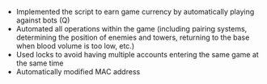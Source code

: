 * Implemented the script to earn game currency by automatically playing against bots (Q)
*	Automated all operations within the game (including pairing systems, determining the position of enemies and towers, returning to the base when blood volume is too low, etc.)
*	Used locks to avoid having multiple accounts entering the same game at the same time
*	Automatically modified MAC address
